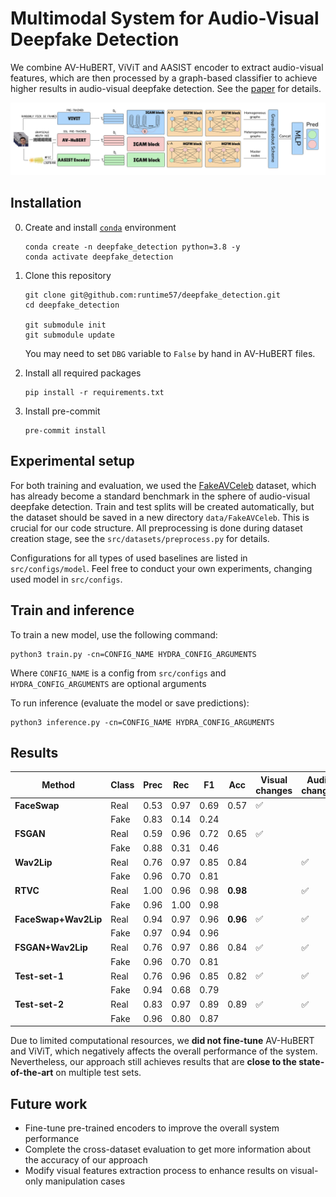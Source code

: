 # Multimodal System for Audio-Visual Deepfake Detection

We combine AV-HuBERT, ViViT and AASIST encoder to extract audio-visual features, which are then processed by a graph-based classifier to achieve higher results in audio-visual deepfake detection. See the [paper](https://github.com/runtime57/deepfake_detection/blob/main/paper/Multimodal%20System%20for%20Audio-Visual%20Deepfake%20Detection.pdf) for details.

![Full pipeline illustration](paper/graphics/FullPipeline.png)

## Installation

0. Create and install [`conda`](https://conda.io/projects/conda/en/latest/user-guide/getting-started.html) environment

    ```
    conda create -n deepfake_detection python=3.8 -y
    conda activate deepfake_detection
    ```

1. Clone this repository

    ```
    git clone git@github.com:runtime57/deepfake_detection.git
    cd deepfake_detection

    git submodule init
    git submodule update
    ```

    You may need to set `DBG` variable to `False` by hand in AV-HuBERT files.

2. Install all required packages
    ```
    pip install -r requirements.txt
    ```
3. Install pre-commit
    ```
    pre-commit install
    ```
## Experimental setup

For both training and evaluation, we used the [FakeAVCeleb](https://sites.google.com/view/fakeavcelebdash-lab/) dataset, which has already become a standard benchmark in the sphere of audio-visual deepfake detection. Train and test splits will be created automatically, but the dataset should be saved in a new directory `data/FakeAVCeleb`. This is crucial for our code structure. All preprocessing is done during dataset creation stage, see the `src/datasets/preprocess.py` for details.

Configurations for all types of used baselines are listed in `src/configs/model`. Feel free to conduct your own experiments, changing used model in `src/configs`.

## Train and inference
 

To train a new model, use the following command:
```
python3 train.py -cn=CONFIG_NAME HYDRA_CONFIG_ARGUMENTS
```
Where `CONFIG_NAME` is a config from `src/configs` and `HYDRA_CONFIG_ARGUMENTS` are optional arguments

To run inference (evaluate the model or save predictions):
```
python3 inference.py -cn=CONFIG_NAME HYDRA_CONFIG_ARGUMENTS
```

## Results

| Method               | Class | Prec | Rec  | F1   | Acc  | Visual changes | Audio changes |
|----------------------|-------|------|------|------|------|----------------|----------------|
| **FaceSwap**         | Real  | 0.53 | 0.97 | 0.69 | 0.57 | ✅             |                |
|                      | Fake  | 0.83 | 0.14 | 0.24 |      |                |                |
| **FSGAN**            | Real  | 0.59 | 0.96 | 0.72 | 0.65 | ✅             |                |
|                      | Fake  | 0.88 | 0.31 | 0.46 |      |                |                |
| **Wav2Lip**          | Real  | 0.76 | 0.97 | 0.85 | 0.84 |                | ✅             |
|                      | Fake  | 0.96 | 0.70 | 0.81 |      |                |                |
| **RTVC**             | Real  | 1.00 | 0.96 | 0.98 | **0.98** |                | ✅             |
|                      | Fake  | 0.96 | 1.00 | 0.98 |      |                |                |
| **FaceSwap+Wav2Lip** | Real  | 0.94 | 0.97 | 0.96 | **0.96** | ✅             | ✅             |
|                      | Fake  | 0.97 | 0.94 | 0.96 |      |                |                |
| **FSGAN+Wav2Lip**    | Real  | 0.76 | 0.97 | 0.86 | 0.84 | ✅             | ✅             |
|                      | Fake  | 0.96 | 0.70 | 0.81 |      |                |                |
| **Test-set-1**       | Real  | 0.76 | 0.96 | 0.85 | 0.82 | ✅             | ✅             |
|                      | Fake  | 0.94 | 0.68 | 0.79 |      |                |                |
| **Test-set-2**       | Real  | 0.83 | 0.97 | 0.89 | 0.89 | ✅             | ✅             |
|                      | Fake  | 0.96 | 0.80 | 0.87 |      |                |                |


Due to limited computational resources, we **did not fine-tune** AV-HuBERT and ViViT, which negatively affects the overall performance of the system. Nevertheless, our approach still achieves results that are **close to the state-of-the-art** on multiple test sets.


## Future work

- Fine-tune pre-trained encoders to improve the overall system performance
- Complete the cross-dataset evaluation to get more information about the accuracy of our approach
- Modify visual features extraction process to enhance results on visual-only manipulation cases